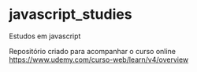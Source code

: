 # javascript_studies
Estudos em javascript

Repositório criado para acompanhar o curso online https://www.udemy.com/curso-web/learn/v4/overview
